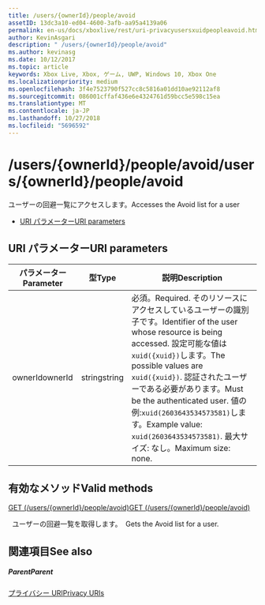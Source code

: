 ```yaml
---
title: /users/{ownerId}/people/avoid
assetID: 13dc3a10-ed04-4600-3afb-aa95a4139a06
permalink: en-us/docs/xboxlive/rest/uri-privacyusersxuidpeopleavoid.html
author: KevinAsgari
description: " /users/{ownerId}/people/avoid"
ms.author: kevinasg
ms.date: 10/12/2017
ms.topic: article
keywords: Xbox Live, Xbox, ゲーム, UWP, Windows 10, Xbox One
ms.localizationpriority: medium
ms.openlocfilehash: 3f4e7523790f527cc8c5816a01dd10ae92112af8
ms.sourcegitcommit: 086001cffaf436e6e4324761d59bcc5e598c15ea
ms.translationtype: MT
ms.contentlocale: ja-JP
ms.lasthandoff: 10/27/2018
ms.locfileid: "5696592"
---
```

# <a name="usersowneridpeopleavoid"></a><span data-ttu-id="7ad8e-104">/users/{ownerId}/people/avoid</span><span class="sxs-lookup"><span data-stu-id="7ad8e-104">/users/{ownerId}/people/avoid</span></span>
<span data-ttu-id="7ad8e-105">ユーザーの回避一覧にアクセスします。</span><span class="sxs-lookup"><span data-stu-id="7ad8e-105">Accesses the Avoid list for a user</span></span>

  * [<span data-ttu-id="7ad8e-106">URI パラメーター</span><span class="sxs-lookup"><span data-stu-id="7ad8e-106">URI parameters</span></span>](#ID4EQ)

<a id="ID4EQ"></a>


## <a name="uri-parameters"></a><span data-ttu-id="7ad8e-107">URI パラメーター</span><span class="sxs-lookup"><span data-stu-id="7ad8e-107">URI parameters</span></span>

| <span data-ttu-id="7ad8e-108">パラメーター</span><span class="sxs-lookup"><span data-stu-id="7ad8e-108">Parameter</span></span>| <span data-ttu-id="7ad8e-109">型</span><span class="sxs-lookup"><span data-stu-id="7ad8e-109">Type</span></span>| <span data-ttu-id="7ad8e-110">説明</span><span class="sxs-lookup"><span data-stu-id="7ad8e-110">Description</span></span>|
| --- | --- | --- |
| <span data-ttu-id="7ad8e-111">ownerId</span><span class="sxs-lookup"><span data-stu-id="7ad8e-111">ownerId</span></span>| <span data-ttu-id="7ad8e-112">string</span><span class="sxs-lookup"><span data-stu-id="7ad8e-112">string</span></span>| <span data-ttu-id="7ad8e-113">必須。</span><span class="sxs-lookup"><span data-stu-id="7ad8e-113">Required.</span></span> <span data-ttu-id="7ad8e-114">そのリソースにアクセスしているユーザーの識別子です。</span><span class="sxs-lookup"><span data-stu-id="7ad8e-114">Identifier of the user whose resource is being accessed.</span></span> <span data-ttu-id="7ad8e-115">設定可能な値は<code>xuid({xuid})</code>します。</span><span class="sxs-lookup"><span data-stu-id="7ad8e-115">The possible values are <code>xuid({xuid})</code>.</span></span> <span data-ttu-id="7ad8e-116">認証されたユーザーである必要があります。</span><span class="sxs-lookup"><span data-stu-id="7ad8e-116">Must be the authenticated user.</span></span> <span data-ttu-id="7ad8e-117">値の例:<code>xuid(2603643534573581)</code>します。</span><span class="sxs-lookup"><span data-stu-id="7ad8e-117">Example value: <code>xuid(2603643534573581)</code>.</span></span> <span data-ttu-id="7ad8e-118">最大サイズ: なし。</span><span class="sxs-lookup"><span data-stu-id="7ad8e-118">Maximum size: none.</span></span> |

<a id="ID4ERB"></a>


## <a name="valid-methods"></a><span data-ttu-id="7ad8e-119">有効なメソッド</span><span class="sxs-lookup"><span data-stu-id="7ad8e-119">Valid methods</span></span>

[<span data-ttu-id="7ad8e-120">GET (/users/{ownerId}/people/avoid)</span><span class="sxs-lookup"><span data-stu-id="7ad8e-120">GET (/users/{ownerId}/people/avoid)</span></span>](uri-privacyusersxuidpeopleavoidget.md)

<span data-ttu-id="7ad8e-121">&nbsp;&nbsp;ユーザーの回避一覧を取得します。</span><span class="sxs-lookup"><span data-stu-id="7ad8e-121">&nbsp;&nbsp;Gets the Avoid list for a user.</span></span>

<a id="ID4E2B"></a>


## <a name="see-also"></a><span data-ttu-id="7ad8e-122">関連項目</span><span class="sxs-lookup"><span data-stu-id="7ad8e-122">See also</span></span>

<a id="ID4E4B"></a>


##### <a name="parent"></a><span data-ttu-id="7ad8e-123">Parent</span><span class="sxs-lookup"><span data-stu-id="7ad8e-123">Parent</span></span>

[<span data-ttu-id="7ad8e-124">プライバシー URI</span><span class="sxs-lookup"><span data-stu-id="7ad8e-124">Privacy URIs</span></span>](atoc-reference-privacyv2.md)
